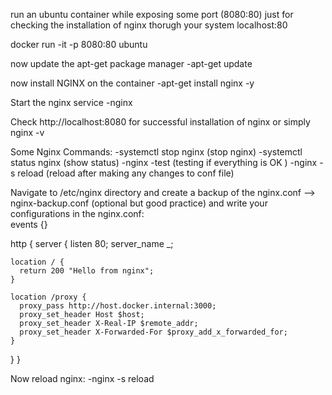 run an ubuntu container while exposing some port (8080:80) just for checking the installation of nginx thorugh your system localhost:80

docker run -it -p 8080:80 ubuntu

now update the apt-get package manager
  -apt-get update

now install NGINX on the container 
  -apt-get install nginx -y

Start the nginx service
  -nginx

Check http://localhost:8080 for successful installation of nginx
or simply nginx -v

Some Nginx Commands:
  -systemctl stop nginx (stop nginx)
  -systemctl status nginx (show status)
  -nginx -test (testing if everything is OK )
  -nginx -s reload (reload after making any changes to conf file)

Navigate to /etc/nginx directory and create a backup of the nginx.conf --> nginx-backup.conf (optional but good practice) and write your configurations in the nginx.conf:                                         
events {}

http {
  server {
    listen 80;
    server_name _;

    location / {
      return 200 "Hello from nginx";
    }

    location /proxy {
      proxy_pass http://host.docker.internal:3000;
      proxy_set_header Host $host;
      proxy_set_header X-Real-IP $remote_addr;
      proxy_set_header X-Forwarded-For $proxy_add_x_forwarded_for;
    }
  }
}


Now reload nginx:
  -nginx -s reload

